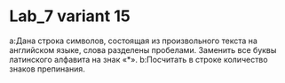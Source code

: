 # Lab_7 variant 15

a:Дана строка символов, состоящая из произвольного текста на английском языке, слова разделены пробелами. Заменить все буквы латинского алфавита на знак «*».
b:Посчитать в строке количество знаков препинания.
